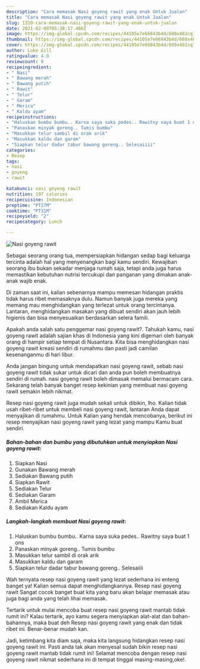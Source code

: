 ```yaml
---
description: "Cara memasak Nasi goyeng rawit yang enak Untuk Jualan"
title: "Cara memasak Nasi goyeng rawit yang enak Untuk Jualan"
slug: 1310-cara-memasak-nasi-goyeng-rawit-yang-enak-untuk-jualan
date: 2021-02-08T05:38:17.486Z
image: https://img-global.cpcdn.com/recipes/44105e7e66843b4d/680x482cq70/nasi-goyeng-rawit-foto-resep-utama.jpg
thumbnail: https://img-global.cpcdn.com/recipes/44105e7e66843b4d/680x482cq70/nasi-goyeng-rawit-foto-resep-utama.jpg
cover: https://img-global.cpcdn.com/recipes/44105e7e66843b4d/680x482cq70/nasi-goyeng-rawit-foto-resep-utama.jpg
author: Luke Gill
ratingvalue: 4.9
reviewcount: 9
recipeingredient:
- " Nasi"
- " Bawang merah"
- " Bawang putih"
- " Rawit"
- " Telur"
- " Garam"
- " Merica"
- " Kaldu ayam"
recipeinstructions:
- "Haluskan bumbu bumbu.. Karna saya suka pedes.. Rawitny saya buat 1 ons"
- "Panaskan minyak goreng.. Tumis bumbu"
- "Masukkan telur sambil di orak arik"
- "Masukkan kaldu dan garam"
- "Siapkan telur dadar tabur bawang goreng.. Selesaiiii"
categories:
- Resep
tags:
- nasi
- goyeng
- rawit

katakunci: nasi goyeng rawit 
nutrition: 197 calories
recipecuisine: Indonesian
preptime: "PT27M"
cooktime: "PT31M"
recipeyield: "2"
recipecategory: Lunch

---
```



![Nasi goyeng rawit](https://img-global.cpcdn.com/recipes/44105e7e66843b4d/680x482cq70/nasi-goyeng-rawit-foto-resep-utama.jpg)

Sebagai seorang orang tua, mempersiapkan hidangan sedap bagi keluarga tercinta adalah hal yang menyenangkan bagi kamu sendiri. Kewajiban seorang ibu bukan sekadar menjaga rumah saja, tetapi anda juga harus memastikan kebutuhan nutrisi tercukupi dan panganan yang dimakan anak-anak wajib enak.

Di zaman  saat ini, kalian sebenarnya mampu memesan hidangan praktis tidak harus ribet memasaknya dulu. Namun banyak juga mereka yang memang mau menghidangkan yang terlezat untuk orang tercintanya. Lantaran, menghidangkan masakan yang dibuat sendiri akan jauh lebih higienis dan bisa menyesuaikan berdasarkan selera famili. 



Apakah anda salah satu penggemar nasi goyeng rawit?. Tahukah kamu, nasi goyeng rawit adalah sajian khas di Indonesia yang kini digemari oleh banyak orang di hampir setiap tempat di Nusantara. Kita bisa menghidangkan nasi goyeng rawit kreasi sendiri di rumahmu dan pasti jadi camilan kesenanganmu di hari libur.

Anda jangan bingung untuk mendapatkan nasi goyeng rawit, sebab nasi goyeng rawit tidak sukar untuk dicari dan anda pun boleh membuatnya sendiri di rumah. nasi goyeng rawit boleh dimasak memalui bermacam cara. Sekarang telah banyak banget resep kekinian yang membuat nasi goyeng rawit semakin lebih nikmat.

Resep nasi goyeng rawit juga mudah sekali untuk dibikin, lho. Kalian tidak usah ribet-ribet untuk membeli nasi goyeng rawit, lantaran Anda dapat menyajikan di rumahmu. Untuk Kalian yang hendak mencobanya, berikut ini resep menyajikan nasi goyeng rawit yang lezat yang mampu Kamu buat sendiri.

<!--inarticleads1-->

##### Bahan-bahan dan bumbu yang dibutuhkan untuk menyiapkan Nasi goyeng rawit:

1. Siapkan  Nasi
1. Gunakan  Bawang merah
1. Sediakan  Bawang putih
1. Siapkan  Rawit
1. Sediakan  Telur
1. Sediakan  Garam
1. Ambil  Merica
1. Sediakan  Kaldu ayam




<!--inarticleads2-->

##### Langkah-langkah membuat Nasi goyeng rawit:

1. Haluskan bumbu bumbu.. Karna saya suka pedes.. Rawitny saya buat 1 ons
1. Panaskan minyak goreng.. Tumis bumbu
1. Masukkan telur sambil di orak arik
1. Masukkan kaldu dan garam
1. Siapkan telur dadar tabur bawang goreng.. Selesaiiii




Wah ternyata resep nasi goyeng rawit yang lezat sederhana ini enteng banget ya! Kalian semua dapat menghidangkannya. Resep nasi goyeng rawit Sangat cocok banget buat kita yang baru akan belajar memasak atau juga bagi anda yang telah lihai memasak.

Tertarik untuk mulai mencoba buat resep nasi goyeng rawit mantab tidak rumit ini? Kalau tertarik, ayo kamu segera menyiapkan alat-alat dan bahan-bahannya, maka buat deh Resep nasi goyeng rawit yang enak dan tidak ribet ini. Benar-benar mudah kan. 

Jadi, ketimbang kita diam saja, maka kita langsung hidangkan resep nasi goyeng rawit ini. Pasti anda tak akan menyesal sudah bikin resep nasi goyeng rawit mantab tidak rumit ini! Selamat mencoba dengan resep nasi goyeng rawit nikmat sederhana ini di tempat tinggal masing-masing,oke!.

